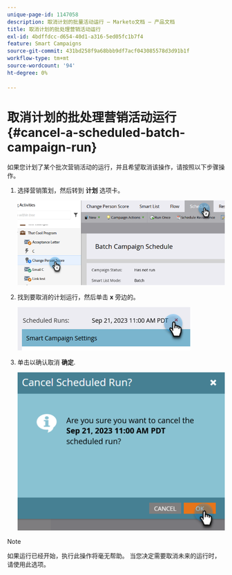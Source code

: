 ```yaml
---
unique-page-id: 1147058
description: 取消计划的批量活动运行 — Marketo文档 — 产品文档
title: 取消计划的批处理营销活动运行
exl-id: 4bdffdcc-d654-40d1-a316-5ed05fc1b7f4
feature: Smart Campaigns
source-git-commit: 431bd258f9a68bbb9df7acf043085578d3d91b1f
workflow-type: tm+mt
source-wordcount: '94'
ht-degree: 0%

---
```


# 取消计划的批处理营销活动运行 {#cancel-a-scheduled-batch-campaign-run}

如果您计划了某个批次营销活动的运行，并且希望取消该操作，请按照以下步骤操作。

1. 选择营销策划，然后转到 **计划** 选项卡。

   ![](assets/cancel-a-scheduled-batch-campaign-run-1.png)

1. 找到要取消的计划运行，然后单击 **x** 旁边的。

   ![](assets/cancel-a-scheduled-batch-campaign-run-2.png)

1. 单击以确认取消 **确定**.

   ![](assets/cancel-a-scheduled-batch-campaign-run-3.png)

>[!NOTE]
>
>如果运行已经开始，执行此操作将毫无帮助。 当您决定需要取消未来的运行时，请使用此选项。
